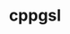 ---
title: "cppgsl"
layout: cache
categories: [package, develop]
meta: {"compilers": ["gcc@11.4.0"], "num_specs": 11, "num_specs_by_stack": {"hep": 11, "root": 11}, "oss": ["ubuntu22.04"], "platforms": ["linux"], "stacks": ["hep", "root"], "targets": ["x86_64_v3"], "versions": ["4.2.0"]}
spec_details: [{"compiler": "gcc@11.4.0", "hash": "6o2ioddso5phl4xad7u6ld47xccxqycy", "os": "ubuntu22.04", "platform": "linux", "size": "-", "stacks": ["hep", "root"], "target": "x86_64_v3", "variants": ["build_system=cmake", "build_type=Release", "cxxstd=14", "generator=make", "~ipo"], "versions": ["4.2.0"]}, {"compiler": "gcc@11.4.0", "hash": "bzeqdoqcboxax4hl7xu2fy6lbrxcg53g", "os": "ubuntu22.04", "platform": "linux", "size": "-", "stacks": ["hep", "root"], "target": "x86_64_v3", "variants": ["build_system=cmake", "build_type=Release", "cxxstd=14", "generator=make", "~ipo"], "versions": ["4.2.0"]}, {"compiler": "gcc@11.4.0", "hash": "eziqn6b6vwann5bfkdw72s4wizykcjah", "os": "ubuntu22.04", "platform": "linux", "size": "-", "stacks": ["hep", "root"], "target": "x86_64_v3", "variants": ["build_system=cmake", "build_type=Release", "cxxstd=14", "generator=make", "~ipo"], "versions": ["4.2.0"]}, {"compiler": "gcc@11.4.0", "hash": "fjayikyael6vyzafhe6b5fujnqibkvbv", "os": "ubuntu22.04", "platform": "linux", "size": "-", "stacks": ["hep", "root"], "target": "x86_64_v3", "variants": ["build_system=cmake", "build_type=Release", "cxxstd=14", "generator=make", "~ipo"], "versions": ["4.2.0"]}, {"compiler": "gcc@11.4.0", "hash": "gxwuzry7ackv3ztklp5jctj5pwnm6g4d", "os": "ubuntu22.04", "platform": "linux", "size": "-", "stacks": ["hep", "root"], "target": "x86_64_v3", "variants": ["build_system=cmake", "build_type=Release", "cxxstd=14", "generator=make", "~ipo"], "versions": ["4.2.0"]}, {"compiler": "gcc@11.4.0", "hash": "ngv22ksiq3z3pntwgfppxywz5d6bz465", "os": "ubuntu22.04", "platform": "linux", "size": "-", "stacks": ["hep", "root"], "target": "x86_64_v3", "variants": ["build_system=cmake", "build_type=Release", "cxxstd=14", "generator=make", "~ipo"], "versions": ["4.2.0"]}, {"compiler": "gcc@11.4.0", "hash": "ssapen6q56fmoatbmril6b5peydsyrdo", "os": "ubuntu22.04", "platform": "linux", "size": "-", "stacks": ["hep", "root"], "target": "x86_64_v3", "variants": ["build_system=cmake", "build_type=Release", "cxxstd=14", "generator=make", "~ipo"], "versions": ["4.2.0"]}, {"compiler": "gcc@11.4.0", "hash": "ti2hog3rrh3virqzidbwmu77rfkiv3wg", "os": "ubuntu22.04", "platform": "linux", "size": "-", "stacks": ["hep", "root"], "target": "x86_64_v3", "variants": ["build_system=cmake", "build_type=Release", "cxxstd=14", "generator=make", "~ipo"], "versions": ["4.2.0"]}, {"compiler": "gcc@11.4.0", "hash": "txjeo72wt4jqjl5dxx552rermwqtoef6", "os": "ubuntu22.04", "platform": "linux", "size": "-", "stacks": ["hep", "root"], "target": "x86_64_v3", "variants": ["build_system=cmake", "build_type=Release", "cxxstd=14", "generator=make", "~ipo"], "versions": ["4.2.0"]}, {"compiler": "gcc@11.4.0", "hash": "uxug5sf75pe3pkm3sual7qh6zilryh7p", "os": "ubuntu22.04", "platform": "linux", "size": "-", "stacks": ["hep", "root"], "target": "x86_64_v3", "variants": ["build_system=cmake", "build_type=Release", "cxxstd=14", "generator=make", "~ipo"], "versions": ["4.2.0"]}, {"compiler": "gcc@11.4.0", "hash": "wv4quzwk2hsg47edzzw2std57iblbtu3", "os": "ubuntu22.04", "platform": "linux", "size": "-", "stacks": ["hep", "root"], "target": "x86_64_v3", "variants": ["build_system=cmake", "build_type=Release", "cxxstd=14", "generator=make", "~ipo"], "versions": ["4.2.0"]}]
---
